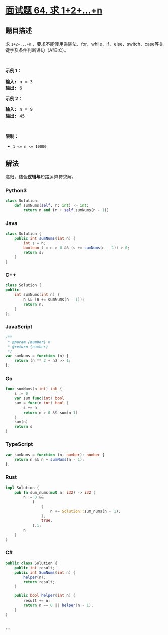 # [面试题 64. 求 1+2+…+n](https://leetcode.cn/problems/qiu-12n-lcof/)

## 题目描述

<p>求 <code>1+2+...+n</code> ，要求不能使用乘除法、for、while、if、else、switch、case等关键字及条件判断语句（A?B:C）。</p>

<p>&nbsp;</p>

<p><strong>示例 1：</strong></p>

<pre><strong>输入:</strong> n = 3
<strong>输出:&nbsp;</strong>6
</pre>

<p><strong>示例 2：</strong></p>

<pre><strong>输入:</strong> n = 9
<strong>输出:&nbsp;</strong>45
</pre>

<p>&nbsp;</p>

<p><strong>限制：</strong></p>

<ul>
	<li><code>1 &lt;= n&nbsp;&lt;= 10000</code></li>
</ul>

## 解法

递归，结合**逻辑与**短路运算符求解。

<!-- tabs:start -->

### **Python3**

```python
class Solution:
    def sumNums(self, n: int) -> int:
        return n and (n + self.sumNums(n - 1))
```

### **Java**

```java
class Solution {
    public int sumNums(int n) {
        int s = n;
        boolean t = n > 0 && (s += sumNums(n - 1)) > 0;
        return s;
    }
}
```

### **C++**

```cpp
class Solution {
public:
    int sumNums(int n) {
        n && (n += sumNums(n - 1));
        return n;
    }
};
```

### **JavaScript**

```js
/**
 * @param {number} n
 * @return {number}
 */
var sumNums = function (n) {
    return (n ** 2 + n) >> 1;
};
```

### **Go**

```go
func sumNums(n int) int {
	s := 0
	var sum func(int) bool
	sum = func(n int) bool {
		s += n
		return n > 0 && sum(n-1)
	}
	sum(n)
	return s
}
```

### **TypeScript**

```ts
var sumNums = function (n: number): number {
    return n && n + sumNums(n - 1);
};
```

### **Rust**

```rust
impl Solution {
    pub fn sum_nums(mut n: i32) -> i32 {
        n != 0 &&
            (
                {
                    n += Solution::sum_nums(n - 1);
                },
                true,
            ).1;
        n
    }
}
```

### **C#**

```cs
public class Solution {
    public int result;
    public int SumNums(int n) {
        helper(n);
        return result;
    }

    public bool helper(int n) {
        result += n;
        return n == 0 || helper(n - 1);
    }
}

```

### **...**

```

```

<!-- tabs:end -->
